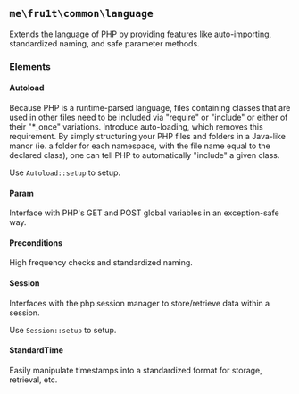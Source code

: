 ## `me\fru1t\common\language`
Extends the language of PHP by providing features like auto-importing,
standardized naming, and safe parameter methods.

### Elements
#### Autoload
Because PHP is a runtime-parsed language, files containing classes that are used in other files need
to be included via "require" or "include" or either of their "*_once" variations. Introduce
auto-loading, which removes this requirement. By simply structuring your PHP files and folders in
a Java-like manor (ie. a folder for each namespace, with the file name equal to the declared class),
one can tell PHP to automatically "include" a given class.  
  
Use `Autoload::setup` to setup.

#### Param
Interface with PHP's GET and POST global variables in an exception-safe way.

#### Preconditions
High frequency checks and standardized naming.

#### Session
Interfaces with the php session manager to store/retrieve data within a session.  
  
Use `Session::setup` to setup.

#### StandardTime
Easily manipulate timestamps into a standardized format for storage, retrieval, etc.
